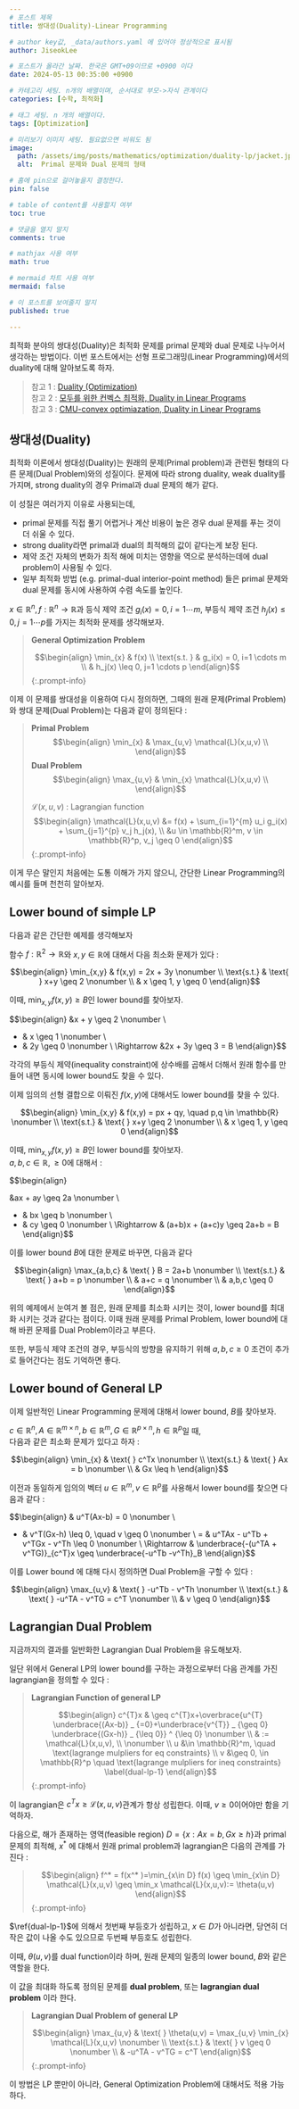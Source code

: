 ```yaml
---
# 포스트 제목
title: 쌍대성(Duality)-Linear Programming

# author key값, _data/authors.yaml 에 있어야 정상적으로 표시됨
author: JiseokLee

# 포스트가 올라간 날짜. 한국은 GMT+09이므로 +0900 이다
date: 2024-05-13 00:35:00 +0900 

# 카테고리 세팅. n개의 배열이며, 순서대로 부모->자식 관계이다
categories: [수학, 최적화]

# 태그 세팅. n 개의 배열이다.
tags: [Optimization]

# 미리보기 이미지 세팅. 필요없으면 비워도 됨
image:
  path: /assets/img/posts/mathematics/optimization/duality-lp/jacket.jpg
  alt:  Primal 문제와 Dual 문제의 형태

# 홈에 pin으로 걸어놓을지 결정한다.
pin: false

# table of content를 사용할지 여부
toc: true

# 댓글을 열지 말지
comments: true

# mathjax 사용 여부
math: true

# mermaid 차트 사용 여부
mermaid: false

# 이 포스트를 보여줄지 말지
published: true

---
```


최적화 분야의 쌍대성(Duality)은 최적화 문제를 primal 문제와 dual 문제로 나누어서 생각하는 방법이다. 이번 포스트에서는 선형 프로그래밍(Linear Programming)에서의  duality에 대해 알아보도록 하자.

> 참고 1 : [Duality (Optimization)](https://en.wikipedia.org/wiki/Duality_(optimization))   
> 참고 2 : [모두를 위한 컨벡스 최적화, Duality in Linear Programs](https://convex-optimization-for-all.github.io/contents/chapter10/)   
> 참고 3 : [CMU-convex optimiazation, Duality in Linear Programs](https://www.stat.cmu.edu/~ryantibs/convexopt/lectures/dual-lps.pdf)  


## 쌍대성(Duality)
최적화 이론에서 쌍대성(Duality)는 원래의 문제(Primal problem)과 관련된 형태의 다른 문제(Dual Problem)와의 성질이다. 문제에 따라 strong duality, weak duality를 가지며, strong duality의 경우 Primal과 dual 문제의 해가 같다. 

이 성질은 여러가지 이유로 사용되는데, 

- primal 문제를 직접 풀기 어렵거나 계산 비용이 높은 경우 dual 문제를 푸는 것이 더 쉬울 수 있다.
- strong duality라면 primal과 dual의 최적해의 값이 같다는게 보장 된다. 
- 제약 조건 자체의 변화가 최적 해에 미치는 영향을 역으로 분석하는데에 dual problem이 사용될 수 있다. 
- 일부 최적화 방법 (e.g. primal-dual interior-point method) 들은 primal 문제와 dual 문제를 동시에 사용하여 수렴 속도를 높인다.

$x \in \mathbb{R}^n, f : \mathbb{R}^n \rightarrow \mathbb{R}$과 등식 제약 조건 $g_i(x)=0, i=1 \cdots m$, 부등식 제약 조건 $h_j(x) \leq 0, j=1 \cdots p$를 가지는 최적화 문제를 생각해보자. 

> **General Optimization Problem**
> 
> $$\begin{align}
> \min_{x} & f(x) \\
> \text{s.t. } & g_i(x) = 0, i=1 \cdots m \\
> & h_j(x) \leq 0, j=1 \cdots p
> \end{align}$$
{:.prompt-info}

이제 이 문제를 쌍대성을 이용하여 다시 정의하면, 그때의 원래 문제(Primal Problem)와 쌍대 문제(Dual Problem)는 다음과 같이 정의된다 : 


> **Primal Problem**
> $$\begin{align}
> \min_{x} & \max_{u,v} \mathcal{L}(x,u,v) \\
> \end{align}$$
> **Dual Problem**
> $$\begin{align}
> \max_{u,v} & \min_{x} \mathcal{L}(x,u,v) \\
> \end{align}$$
> 
> $\mathcal{L}(x,u,v)$ : Lagrangian function
> $$\begin{align}
> \mathcal{L}(x,u,v) &= f(x) + \sum_{i=1}^{m} u_i g_i(x) + \sum_{j=1}^{p} v_j h_j(x), \\
> &u \in \mathbb{R}^m, v \in \mathbb{R}^p, v_j \geq 0
> \end{align}$$
{:.prompt-info}

이게 무슨 말인지 처음에는 도통 이해가 가지 않으니, 간단한 Linear Programming의 예시를 들며 천천히 알아보자.

## Lower bound of simple LP

다음과 같은 간단한 예제를 생각해보자

함수 $f:\mathbb{R}^2 \rightarrow \mathbb{R}$와 $x,y \in \mathbb{R}$에 대해서 다음 최소화 문제가 있다 :  

$$\begin{align}
\min_{x,y} & f(x,y) = 2x + 3y \nonumber \\
\text{s.t.} & \text{ } x+y \geq 2 \nonumber \\
& x \geq 1, y \geq 0
\end{align}$$

이때, $\min_{x,y}f(x,y) \geq B$인 lower bound를 찾아보자.

$$\begin{align}
&x + y \geq 2 \nonumber \\
+ & x \geq 1 \nonumber \\
+ & 2y \geq 0 \nonumber \\
\Rightarrow &2x + 3y \geq 3 = B
\end{align}$$

각각의 부등식 제약(inequality constraint)에 상수배를 곱해서 더해서 원래 함수를 만들어 내면 동시에 lower bound도 찾을 수 있다. 

이제 임의의 선형 결합으로 이뤄진 $f(x,y)$에 대해서도 lower bound를 찾을 수 있다. 

$$\begin{align}
\min_{x,y} & f(x,y) = px + qy, \quad p,q \in \mathbb{R} \nonumber \\
\text{s.t.} & \text{ } x+y \geq 2 \nonumber \\
& x \geq 1, y \geq 0
\end{align}$$

이때, $\min_{x,y}f(x,y) \geq B$인 lower bound를 찾아보자.  
$a,b,c \in \mathbb{R}, \geq 0$에 대해서 : 

$$\begin{align}

&ax + ay \geq 2a \nonumber \\
+ & bx \geq b \nonumber \\
+ & cy \geq 0 \nonumber \\
\Rightarrow & (a+b)x + (a+c)y \geq 2a+b = B
\end{align}$$

이를 lower bound $B$에 대한 문제로 바꾸면, 다음과 같다

$$\begin{align}
\max_{a,b,c} & \text{ } B = 2a+b \nonumber \\
\text{s.t.} & \text{ } a+b = p \nonumber \\
& a+c = q \nonumber \\
& a,b,c \geq 0
\end{align}$$

위의 예제에서 눈여겨 볼 점은, 원래 문제를 최소화 시키는 것이, lower bound를 최대화 시키는 것과 같다는 점이다. 이때 원래 문제를 Primal Problem, lower bound에 대해 바뀐 문제를 Dual Problem이라고 부른다.

또한, 부등식 제약 조건의 경우, 부등식의 방향을 유지하기 위해 $a,b,c \geq 0$ 조건이 추가로 들어간다는 점도 기억하면 좋다. 

## Lower bound of General LP

이제 일반적인 Linear Programming 문제에 대해서 lower bound, $B$를 찾아보자.

$c \in \mathbb{R}^n, A \in \mathbb{R}^{m \times n}, b \in \mathbb{R}^m, G \in \mathbb{R}^{p \times n}, h \in \mathbb{R}^p$일 때,  
다음과 같은 최소화 문제가 있다고 하자 :

$$\begin{align}
\min_{x} & \text{ } c^Tx \nonumber \\
\text{s.t.} & \text{ } Ax = b \nonumber \\
& Gx \leq h 
\end{align}$$

이전과 동일하게 임의의 벡터 $u \in \mathbb{R}^m, v \in \mathbb{R}^p$를 사용해서 lower bound를 찾으면 다음과 같다 : 

$$\begin{align}
& u^T(Ax-b) = 0 \nonumber \\
+ & v^T(Gx-h) \leq 0, \quad v \geq 0 \nonumber \\
= & u^TAx - u^Tb + v^TGx - v^Th \leq 0 \nonumber \\
\Rightarrow & \underbrace{-(u^TA + v^TG)}_{c^T}x \geq \underbrace{-u^Tb -v^Th}_B
\end{align}$$

이를 Lower bound 에 대해 다시 정의하면 Dual Problem을 구할 수 있다 : 

$$\begin{align}
\max_{u,v} & \text{ } -u^Tb - v^Th \nonumber \\
\text{s.t.} & \text{ } -u^TA - v^TG = c^T \nonumber \\
& v \geq 0
\end{align}$$

## Lagrangian Dual Problem

지금까지의 결과를 일반화한 Lagrangian Dual Problem을 유도해보자.

일단 위에서 General LP의 lower bound를 구하는 과정으로부터 다음 관계를 가진 lagrangian을 정의할 수 있다 :

> **Lagrangian Function of general LP**
> 
> $$\begin{align}
> c^{T}x & \geq c^{T}x+\overbrace{u^{T} \underbrace{(Ax-b)} _ {=0}+\underbrace{v^{T}} _ {\geq 0} \underbrace{(Gx-h)} _ {\leq 0}} ^ {\leq 0} \nonumber \\
& := \mathcal{L}(x,u,v), \\
\nonumber \\
u &\in \mathbb{R}^m, \quad \text{lagrange mulpliers for eq constraints} \\
v &\geq 0, \in \mathbb{R}^p \quad \text{lagrange mulpliers for ineq constraints} \label{dual-lp-1}
> \end{align}$$
{:.prompt-info}

이 lagrangian은 $c^Tx \geq \mathcal{L}(x,u,v)$관계가 항상 성립한다. 이때, $v \geq 0$이어야만 함을 기억하자. 

다음으로, 해가 존재하는 영역(feasible region) $D = \{x: Ax=b, Gx \geq h\}$과 primal 문제의 최적해, $x^*$ 에 대해서 원래 primal problem과 lagrangian은 다음의 관계를 가진다 : 

> $$\begin{align}
> f^* = f(x^* )=\min_{x\in D} f(x) \geq \min_{x\in D} \mathcal{L}(x,u,v) \geq \min_x \mathcal{L}(x,u,v):= \theta(u,v)
> \end{align}$$
{:.prompt-info}

$\ref{dual-lp-1}$에 의해서 첫번째 부등호가 성립하고, $x \in D$가 아니라면, 당연히 더 작은 값이 나올 수도 있으므로 두번째 부등호도 성립한다. 

이때, $\theta(u,v)$를 dual function이라 하며, 원래 문제의 일종의 lower bound, $B$와 같은 역할을 한다. 

이 값을 최대화 하도록 정의된 문제를 **dual problem**, 또는 **lagrangian dual problem** 이라 한다.

> **Lagrangian Dual Problem of general LP**
>
> $$\begin{align}
> \max_{u,v} & \text{ } \theta(u,v) = \max_{u,v} \min_{x} \mathcal{L}(x,u,v) \nonumber \\
> \text{s.t.} & \text{ } v \geq 0 \nonumber \\
> & -u^TA - v^TG = c^T
> \end{align}$$
{:.prompt-info}

이 방법은 LP 뿐만이 아니라, General Optimization Problem에 대해서도 적용 가능하다.